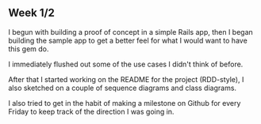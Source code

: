 ## Week 1/2

I begun with building a proof of concept in a simple Rails app,
then I began building the sample app to get a better feel for what I
would want to have this gem do.

I immediately flushed out some of the use cases I didn't think of before.

After that I started working on the README for the project (RDD-style),
I also sketched on a couple of sequence diagrams and class diagrams.

I also tried to get in the habit of making a milestone on Github for every
Friday to keep track of the direction I was going in.
